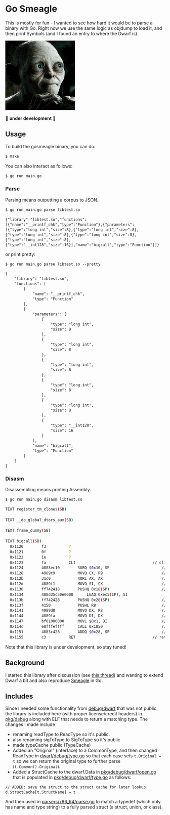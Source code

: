 # Go Smeagle

This is mostly for fun - I wanted to see how hard it would be to parse a binary
with Go. Right now we use the same logic as objdump to load it, and then print
Symbols (and I found an entry to where the Dwarf is).

![img/smeagle.gif](img/smeagle.gif)

🚧️ **under development** 🚧️

## Usage

To build the gosmeagle binary, you can do:

```bash
$ make
```

You can also interact as follows:

```bash
$ go run main.go
```

### Parse

Parsing means outputting a corpus to JSON.

```bash
$ go run main.go parse libtest.so
```
```
{"library":"libtest.so","functions":[{"name":"__printf_chk","type":"Function"},{"parameters":[{"type":"long int","size":8},{"type":"long int","size":8},{"type":"long int","size":8},{"type":"long int","size":8},{"type":"long int","size":8},{"type":"__int128","size":16}],"name":"bigcall","type":"Function"}]}
```

or print pretty:

```
$ go run main.go parse libtest.so --pretty
```
```
{
    "library": "libtest.so",
    "functions": [
        {
            "name": "__printf_chk",
            "type": "Function"
        },
        {
            "parameters": [
                {
                    "type": "long int",
                    "size": 8
                },
                {
                    "type": "long int",
                    "size": 8
                },
                {
                    "type": "long int",
                    "size": 8
                },
                {
                    "type": "long int",
                    "size": 8
                },
                {
                    "type": "long int",
                    "size": 8
                },
                {
                    "type": "__int128",
                    "size": 16
                }
            ],
            "name": "bigcall",
            "type": "Function"
        }
    ]
}
```

### Disasm

Disassembling means printing Assembly.

```bash
$ go run main.go disasm libtest.so
```
```bash
TEXT register_tm_clones(SB) 

TEXT __do_global_dtors_aux(SB) 

TEXT frame_dummy(SB) 

TEXT bigcall(SB) 
  0x1120		f3			?								
  0x1121		0f			?								
  0x1122		1e			?								
  0x1123		fa			CLI                                  // cli			
  0x1124		4883ec10		SUBQ $0x10, SP                       // sub $0x10,%rsp		
  0x1128		4989c9			MOVQ CX, R9                          // mov %rcx,%r9		
  0x112b		31c0			XORL AX, AX                          // xor %eax,%eax		
  0x112d		4889f1			MOVQ SI, CX                          // mov %rsi,%rcx		
  0x1130		ff742418		PUSHQ 0x18(SP)                       // pushq 0x18(%rsp)	
  0x1134		488d35c50e0000		LEAQ 0xec5(IP), SI                   // lea 0xec5(%rip),%rsi	
  0x113b		ff742428		PUSHQ 0x28(SP)                       // pushq 0x28(%rsp)	
  0x113f		4150			PUSHL R8                             // push %r8		
  0x1141		4989d0			MOVQ DX, R8                          // mov %rdx,%r8		
  0x1144		4889fa			MOVQ DI, DX                          // mov %rdi,%rdx		
  0x1147		bf01000000		MOVL $0x1, DI                        // mov $0x1,%edi		
  0x114c		e8fffeffff		CALL 0x1050                          // callq 0x1050		
  0x1151		4883c428		ADDQ $0x28, SP                       // add $0x28,%rsp		
  0x1155		c3			RET                                  // retq
```

Note that this library is under development, so stay tuned!

## Background

I started this library after discussion (see [this thread](https://twitter.com/vsoch/status/1437535961131352065)) and wanting to extend Dwarf a bit and also reproduce [Smeagle](https://github.com/buildsi/Smeagle) in Go.

## Includes

Since I needed some functionality from [debug/dwarf](https://cs.opensource.google/go/go/+/master:src/debug/dwarf/) that was not public, the library is included here (with proper license/credit headers) in [pkg/debug](pkg/debug) along with ELF that needs to return a matching type. The changes I made include

 - renaming readType to ReadType so it's public.
 - also renaming sigToType to SigToType so it's public
 - made typeCache public (TypeCache)
 - Added an "Original" (interface) to a CommonType, and then changed ReadType in [dwarf/debug/type.go](pkg/dwarf/debug/type.go) so that each case sets `t.Original = t` so we can return the original type to further parse (`t.Common().Original`).
 - Added a StructCache to the dwarf.Data in [pkg/debug/dwarf/open.go](pkg/debub/dwarf/open.go) that is populated in [pkg/debug/dwarf/type.go](pkg/debug/dwarf/type.go) as follows:
 
```
// ADDED: save the struct to the struct cache for later lookup
d.StructCache[t.StructName] = t
```

And then used in [parsers/x86_64/parse.go](parsers/x86_64/parse.go) to match a typedef (which only has name and type string) to a fully parsed struct (a struct, union, or class).
